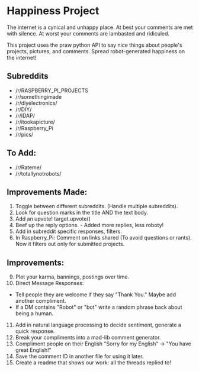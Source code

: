 # Happiness Project
The internet is a cynical and unhappy place.  At best your comments are met with silence.  At worst your comments are lambasted and ridiculed.  

This project uses the praw python API to say nice things about people's projects, pictures, and comments.  Spread robot-generated happiness on the internet!

## Subreddits
* /r/RASPBERRY_PI_PROJECTS
* /r/somethingimade
* /r/diyelectronics/
* /r/DIY/
* /r/IDAP/
* /r/itookapicture/
* /r/Raspberry_Pi
* /r/pics/

## To Add:
* /r/Rateme/
* /r/totallynotrobots/

## Improvements Made:
1. Toggle between different subreddits. (Handle multiple subreddits).
1. Look for question marks in the title AND the text body.
5. Add an upvote!  target.upvote()
7. Beef up the reply options. - Added more replies, less roboty!
8. Add in subreddit specific responses, filters.
3. In Raspberry_Pi:  Comment on links shared (To avoid questions or rants).  Now it filters out only for submitted projects.

## Improvements:
9. Plot your karma, bannings, postings over time.
10.  Direct Message Responses:
   * Tell people they are welcome if they say "Thank You."  Maybe add another compliment.
   * If a DM contains "Robot" or "bot" write a random phrase back about being a human.
11.  Add in natural language processing to decide sentiment, generate a quick response.
9. Break your compliments into a mad-lib comment generator.
9. Compliment people on their English "Sorry for my English" -> "You have great English!"
6. Save the comment ID in another file for using it later.
7. Create a readme that shows our work: all the threads replied to!
